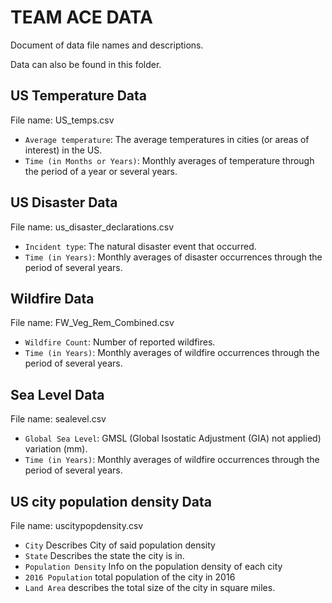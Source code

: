 # TEAM ACE DATA

Document of data file names and descriptions. 

Data can also be found in this folder.


## US Temperature Data
File name: US_temps.csv

- `Average temperature`: The average temperatures in cities (or areas of       interest) in the US.
- `Time (in Months or Years)`: Monthly averages of temperature through the period of a year or several years.


## US Disaster Data
File name: us_disaster_declarations.csv

- `Incident type`: The natural disaster event that occurred.
- `Time (in Years)`: Monthly averages of disaster occurrences through the period of several years.


## Wildfire Data
File name: FW_Veg_Rem_Combined.csv

- `Wildfire Count`: Number of reported wildfires.
- `Time (in Years)`: Monthly averages of wildfire occurrences through the period of several years.


## Sea Level Data
File name: sealevel.csv

- `Global Sea Level`: GMSL (Global Isostatic Adjustment (GIA) not applied) variation (mm).
- `Time (in Years)`: Monthly averages of wildfire occurrences through the period of several years.


## US city population density Data
File name: uscitypopdensity.csv
- `City`
Describes City of said population density
- `State`
Describes the state the city is in. 
- `Population Density`
Info on the population density of each city 
- `2016 Population`
total population of the city in 2016
- `Land Area`
describes the total size of the city in square miles. 
